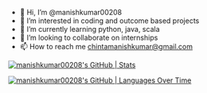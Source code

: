 - 👋 Hi, I’m @manishkumar00208
- 👀 I’m interested in coding and outcome based projects
- 🌱 I’m currently learning python, java, scala
- 💞️ I’m looking to collaborate on internships
- 📫 How to reach me chintamanishkumar@gmail.com

<!---
manishkumar00208/manishkumar00208 is a ✨ special ✨ repository because its `README.md` (this file) appears on your GitHub profile.
You can click the Preview link to take a look at your changes.
--->
[![manishkumar00208's GitHub | Stats](https://stats.quine.sh/manishkumar00208/github?theme=dark)](https://quine.sh?utm_source=widgets&utm_campaign=manishkumar00208)

[![manishkumar00208's GitHub | Languages Over Time](https://stats.quine.sh/manishkumar00208/languages-over-time?theme=dark)](https://quine.sh?utm_source=widgets&utm_campaign=manishkumar00208)
